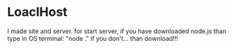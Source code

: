 # LoaclHost
I made site and server.
for start server, if you have downloaded node.js than type in OS terminal: "node ." if you don't... than download!!!